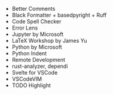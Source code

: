 - Better Comments
- Black Formatter + basedpyright + Ruff
- Code Spell Checker
- Error Lens
- Jupyter by Microsoft
- LaTeX Workshop by James Yu
- Python by Microsoft
- Python Indent
- Remote Development
- rust-analyzer, dependi
- Svelte for VSCode
- VSCodeVIM
- TODO Highlight
